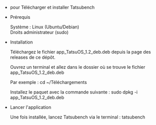 - pour Télécharger et installer Tatsubench

- Prérequis

  Système : Linux (Ubuntu/Debian)   
  Droits administrateur (sudo)

- Installation
  
  Téléchargez le fichier app_TatsuOS_1.2_deb.deb depuis la page des releases   de ce dépôt.

  Ouvrez un terminal et allez dans le dossier où se trouve le fichier          app_TatsuOS_1.2_deb.deb

  Par exemple :
  cd ~/Téléchargements
  
  Installez le paquet avec la commande suivante :
  sudo dpkg -i app_TatsuOS_1.2_deb.deb
  
- Lancer l'application

  Une fois installée, lancez Tatsubench via le terminal :
  tatsubench

